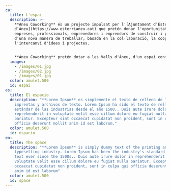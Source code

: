 ```yaml
---
ca:
  title: L'espai
  description: >-
    **Àneu Coworking** és un projecte impulsat per l'[Ajuntament d’Esterri
    d’Àneu](https://www.esterrianeu.cat) que pretén donar l'oportunitat a
    empreses, professionals, emprenedores i emprendors de construir i participar
    d'una nova manera de treballar, basada en la col·laboració, la cooperació i
    l'intercanvi d'idees i projectes.


    **Àneu Coworking** pretén dotar a les Valls d'Àneu, d'un espai confortable, actual i amb els equipaments necessaris per poder desenvolupar l'activitat laboral de manera adequada i amb un preu assequible, potenciant així la creació d'ocupació i l'activitat econòmica i contribuint a fixar població al territori.
  images:
    - /images/01.jpg
    - /images/02.jpg
    - /images/01.jpg
  color: amulet.500
  id: espai
es:
  title: El espacio
  description: "**Lorem Ipsum** es simplemente el texto de relleno de las
    imprentas y archivos de texto. Lorem Ipsum ha sido el texto de relleno
    estándar de las industrias desde el año 1500.. Duis aute irure dolor in
    reprehenderit in voluptate velit esse cillum dolore eu fugiat nulla
    pariatur. Excepteur sint occaecat cupidatat non proident, sunt in culpa qui
    officia deserunt mollit anim id est laborum."
  color: amulet.500
  id: espacio
en:
  title: The space
  description: "**Lorem Ipsum** is simply dummy text of the printing and
    typesetting industry. Lorem Ipsum has been the industry's standard dummy
    text ever since the 1500s.. Duis aute irure dolor in reprehenderit in
    voluptate velit esse cillum dolore eu fugiat nulla pariatur. Excepteur sint
    occaecat cupidatat non proident, sunt in culpa qui officia deserunt mollit
    anim id est laborum"
  color: amulet.500
  id: space
---
```

